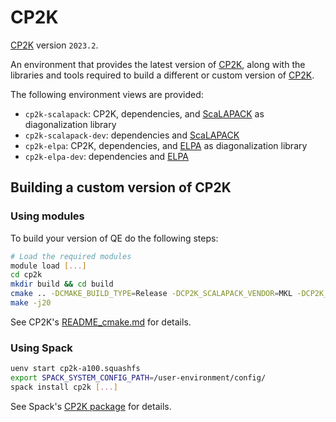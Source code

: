 # CP2K

[CP2K](https://www.cp2k.org/) version `2023.2`.

An environment that provides the latest version of [CP2K](https://www.cp2k.org/), along with the libraries and tools required to build a different or custom version of [CP2K](https://www.cp2k.org/).

The following environment views are provided:

* `cp2k-scalapack`: CP2K, dependencies, and [ScaLAPACK](https://www.netlib.org/scalapack/) as diagonalization library
* `cp2k-scalapack-dev`: dependencies and [ScaLAPACK](https://www.netlib.org/scalapack/)
* `cp2k-elpa`: CP2K, dependencies, and [ELPA](https://elpa.mpcdf.mpg.de/) as diagonalization library
* `cp2k-elpa-dev`: dependencies and [ELPA](https://elpa.mpcdf.mpg.de/)

## Building a custom version of CP2K

### Using modules

To build your version of QE do the following steps:

```bash
# Load the required modules
module load [...]
cd cp2k
mkdir build && cd build
cmake .. -DCMAKE_BUILD_TYPE=Release -DCP2K_SCALAPACK_VENDOR=MKL -DCP2K_USE_ACCEL=cuda -DCP2K_WITH_GPU=A100
make -j20
```

See CP2K's [README_cmake.md](https://github.com/cp2k/cp2k/blob/master/README_cmake.md) for details.

### Using Spack

```bash
uenv start cp2k-a100.squashfs
export SPACK_SYSTEM_CONFIG_PATH=/user-environment/config/
spack install cp2k [...]
```

See Spack's [CP2K package](https://packages.spack.io/package.html?name=cp2k) for details.
